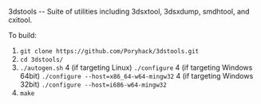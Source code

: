 3dstools -- Suite of utilities including 3dsxtool, 3dsxdump, smdhtool, and cxitool.

To build:
1. `git clone https://github.com/Poryhack/3dstools.git`
2. `cd 3dstools/`
3. `./autogen.sh`
4 (if targeting Linux) `./configure`
4 (if targeting Windows 64bit) `./configure --host=x86_64-w64-mingw32`
4 (if targeting Windows 32bit) `./configure --host=i686-w64-mingw32`
5. `make`
